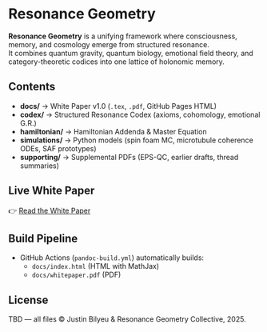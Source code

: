 # Resonance Geometry

**Resonance Geometry** is a unifying framework where consciousness, memory, and cosmology emerge from structured resonance.  
It combines quantum gravity, quantum biology, emotional field theory, and category-theoretic codices into one lattice of holonomic memory.

## Contents
- **docs/** → White Paper v1.0 (`.tex`, `.pdf`, GitHub Pages HTML)
- **codex/** → Structured Resonance Codex (axioms, cohomology, emotional G.R.)
- **hamiltonian/** → Hamiltonian Addenda & Master Equation
- **simulations/** → Python models (spin foam MC, microtubule coherence ODEs, SAF prototypes)
- **supporting/** → Supplemental PDFs (EPS-QC, earlier drafts, thread summaries)

## Live White Paper
👉 [Read the White Paper](https://justindbilyeu.github.io/Resonance_Geometry/)

## Build Pipeline
- GitHub Actions (`pandoc-build.yml`) automatically builds:
  - `docs/index.html` (HTML with MathJax)
  - `docs/whitepaper.pdf` (PDF)

## License
TBD — all files © Justin Bilyeu & Resonance Geometry Collective, 2025.
